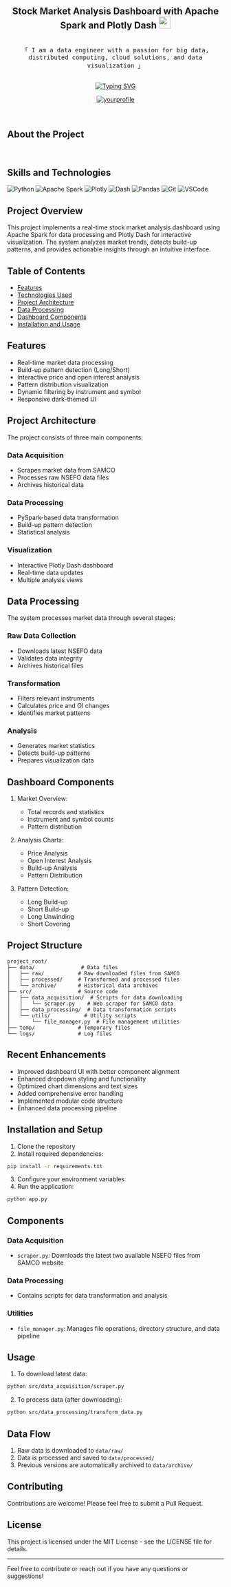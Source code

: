 <h2 align="center">
Stock Market Analysis Dashboard with Apache Spark and Plotly Dash
<img src="https://media.giphy.com/media/hvRJCLFzcasrR4ia7z/giphy.gif" width="28">
</h2>


<p align="center"> 
  <samp>
    <br>
    「 I am a data engineer with a passion for big data, distributed computing, cloud solutions, and data visualization 」
    <br>
    <br>
  </samp>
</p>

<div align="center">
<a href="https://git.io/typing-svg"><img src="https://readme-typing-svg.herokuapp.com?font=Fira+Code&pause=1000&random=false&width=435&lines=Spark+%7C+DataBricks+%7C+Power+BI+;Snowflake+%7C+Azure+%7C+AWS;3+yrs+of+IT+experience+as+Analyst+%40+;Accenture+;Passionate+Data+Engineer+" alt="Typing SVG" /></a>
</div>

<p align="center">
 <a href="https://www.linkedin.com/in/shubham-dalvi-21603316b" target="_blank">
  <img src="https://img.shields.io/badge/LinkedIn-0077B5?style=for-the-badge&logo=linkedin&logoColor=white" alt="yourprofile"/>
 </a>
</p>
<br />


<!-- About Section -->
## About the Project
<p>

</p>
<br/>

## Skills and Technologies
![Python](https://img.shields.io/badge/-Python-3776AB?style=flat-square&logo=python&logoColor=white)
![Apache Spark](https://img.shields.io/badge/-Apache%20Spark-E25A1C?style=flat-square&logo=apache-spark&logoColor=white)
![Plotly](https://img.shields.io/badge/-Plotly-3F4F75?style=flat-square&logo=plotly&logoColor=white)
![Dash](https://img.shields.io/badge/-Dash-008DE4?style=flat-square&logo=dash&logoColor=white)
![Pandas](https://img.shields.io/badge/-Pandas-150458?style=flat-square&logo=pandas&logoColor=white)
![Git](https://img.shields.io/badge/-Git-F05032?style=flat-square&logo=git&logoColor=white)
![VSCode](https://img.shields.io/badge/-VSCode-007ACC?style=flat-square&logo=visual-studio-code&logoColor=white)

## Project Overview
This project implements a real-time stock market analysis dashboard using Apache Spark for data processing and Plotly Dash for interactive visualization. The system analyzes market trends, detects build-up patterns, and provides actionable insights through an intuitive interface.

## Table of Contents
- [Features](#features)
- [Technologies Used](#technologies-used)
- [Project Architecture](#project-architecture)
- [Data Processing](#data-processing)
- [Dashboard Components](#dashboard-components)
- [Installation and Usage](#installation-and-setup)

## Features
- Real-time market data processing
- Build-up pattern detection (Long/Short)
- Interactive price and open interest analysis
- Pattern distribution visualization
- Dynamic filtering by instrument and symbol
- Responsive dark-themed UI

## Project Architecture
The project consists of three main components:

### Data Acquisition
- Scrapes market data from SAMCO
- Processes raw NSEFO data files
- Archives historical data

### Data Processing
- PySpark-based data transformation
- Build-up pattern detection
- Statistical analysis

### Visualization
- Interactive Plotly Dash dashboard
- Real-time data updates
- Multiple analysis views

## Data Processing
The system processes market data through several stages:

### Raw Data Collection
- Downloads latest NSEFO data
- Validates data integrity
- Archives historical files

### Transformation
- Filters relevant instruments
- Calculates price and OI changes
- Identifies market patterns

### Analysis
- Generates market statistics
- Detects build-up patterns
- Prepares visualization data

## Dashboard Components
1. Market Overview:
   - Total records and statistics
   - Instrument and symbol counts
   - Pattern distribution

2. Analysis Charts:
   - Price Analysis
   - Open Interest Analysis
   - Build-up Analysis
   - Pattern Distribution

3. Pattern Detection:
   - Long Build-up
   - Short Build-up
   - Long Unwinding
   - Short Covering

## Project Structure

```
project_root/
├── data/               # Data files
│   ├── raw/           # Raw downloaded files from SAMCO
│   ├── processed/     # Transformed and processed files
│   └── archive/       # Historical data archives
├── src/               # Source code
│   ├── data_acquisition/  # Scripts for data downloading
│   │   └── scraper.py    # Web scraper for SAMCO data
│   ├── data_processing/  # Data transformation scripts
│   └── utils/           # Utility scripts
│       └── file_manager.py  # File management utilities
├── temp/              # Temporary files
└── logs/              # Log files
```

## Recent Enhancements
- Improved dashboard UI with better component alignment
- Enhanced dropdown styling and functionality
- Optimized chart dimensions and text sizes
- Added comprehensive error handling
- Implemented modular code structure
- Enhanced data processing pipeline

## Installation and Setup
1. Clone the repository
2. Install required dependencies:
```bash
pip install -r requirements.txt
```
3. Configure your environment variables
4. Run the application:
```bash
python app.py
```

## Components

### Data Acquisition
- `scraper.py`: Downloads the latest two available NSEFO files from SAMCO website

### Data Processing
- Contains scripts for data transformation and analysis

### Utilities
- `file_manager.py`: Manages file operations, directory structure, and data pipeline

## Usage

1. To download latest data:
```bash
python src/data_acquisition/scraper.py
```

2. To process data (after downloading):
```bash
python src/data_processing/transform_data.py
```

## Data Flow
1. Raw data is downloaded to `data/raw/`
2. Data is processed and saved to `data/processed/`
3. Previous versions are automatically archived to `data/archive/`

## Contributing
Contributions are welcome! Please feel free to submit a Pull Request.

## License
This project is licensed under the MIT License - see the LICENSE file for details.

---
Feel free to contribute or reach out if you have any questions or suggestions!
